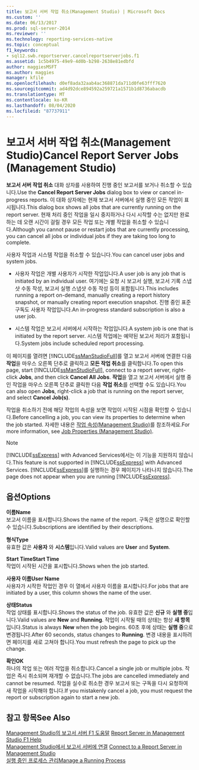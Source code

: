 ```yaml
---
title: 보고서 서버 작업 취소(Management Studio) | Microsoft Docs
ms.custom: ''
ms.date: 06/13/2017
ms.prod: sql-server-2014
ms.reviewer: ''
ms.technology: reporting-services-native
ms.topic: conceptual
f1_keywords:
- sql12.swb.reportserver.cancelreportserverjobs.f1
ms.assetid: 1c5b4975-49e9-4d0b-b298-2638e81edbfd
author: maggiesMSFT
ms.author: maggies
manager: kfile
ms.openlocfilehash: d0ef8ada32aab4ac368871da711d0fe63fff7620
ms.sourcegitcommit: ad4d92dce894592a259721a1571b1d8736abacdb
ms.translationtype: MT
ms.contentlocale: ko-KR
ms.lasthandoff: 08/04/2020
ms.locfileid: "87737911"
---
```

# <a name="cancel-report-server-jobs-management-studio"></a><span data-ttu-id="5cae1-102">보고서 서버 작업 취소(Management Studio)</span><span class="sxs-lookup"><span data-stu-id="5cae1-102">Cancel Report Server Jobs (Management Studio)</span></span>
  <span data-ttu-id="5cae1-103">**보고서 서버 작업 취소** 대화 상자를 사용하여 진행 중인 보고서를 보거나 취소할 수 있습니다.</span><span class="sxs-lookup"><span data-stu-id="5cae1-103">Use the **Cancel Report Server Jobs** dialog box to view or cancel in-progress reports.</span></span> <span data-ttu-id="5cae1-104">이 대화 상자에는 현재 보고서 서버에서 실행 중인 모든 작업이 표시됩니다.</span><span class="sxs-lookup"><span data-stu-id="5cae1-104">This dialog box shows all jobs that are currently running on the report server.</span></span> <span data-ttu-id="5cae1-105">현재 처리 중인 작업을 일시 중지하거나 다시 시작할 수는 없지만 완료하는 데 오랜 시간이 걸릴 경우 모든 작업 또는 개별 작업을 취소할 수 있습니다.</span><span class="sxs-lookup"><span data-stu-id="5cae1-105">Although you cannot pause or restart jobs that are currently processing, you can cancel all jobs or individual jobs if they are taking too long to complete.</span></span>  
  
 <span data-ttu-id="5cae1-106">사용자 작업과 시스템 작업을 취소할 수 있습니다.</span><span class="sxs-lookup"><span data-stu-id="5cae1-106">You can cancel user jobs and system jobs.</span></span>  
  
-   <span data-ttu-id="5cae1-107">사용자 작업은 개별 사용자가 시작한 작업입니다.</span><span class="sxs-lookup"><span data-stu-id="5cae1-107">A user job is any job that is initiated by an individual user.</span></span> <span data-ttu-id="5cae1-108">여기에는 요청 시 보고서 실행, 보고서 기록 스냅샷 수동 작성, 보고서 실행 스냅샷 수동 작성 등이 포함됩니다.</span><span class="sxs-lookup"><span data-stu-id="5cae1-108">This includes running a report on-demand, manually creating a report history snapshot, or manually creating report execution snapshot.</span></span> <span data-ttu-id="5cae1-109">진행 중인 표준 구독도 사용자 작업입니다.</span><span class="sxs-lookup"><span data-stu-id="5cae1-109">An in-progress standard subscription is also a user job.</span></span>  
  
-   <span data-ttu-id="5cae1-110">시스템 작업은 보고서 서버에서 시작하는 작업입니다.</span><span class="sxs-lookup"><span data-stu-id="5cae1-110">A system job is one that is initiated by the report server.</span></span> <span data-ttu-id="5cae1-111">시스템 작업에는 예약된 보고서 처리가 포함됩니다.</span><span class="sxs-lookup"><span data-stu-id="5cae1-111">System jobs include scheduled report processing.</span></span>  
  
 <span data-ttu-id="5cae1-112">이 페이지를 열려면 [!INCLUDE[ssManStudioFull](../../includes/ssmanstudiofull-md.md)]를 열고 보고서 서버에 연결한 다음 **작업**을 마우스 오른쪽 단추로 클릭하고 **모든 작업 취소**를 클릭합니다.</span><span class="sxs-lookup"><span data-stu-id="5cae1-112">To open this page, start [!INCLUDE[ssManStudioFull](../../includes/ssmanstudiofull-md.md)], connect to a report server, right-click **Jobs**, and then click **Cancel All Jobs**.</span></span> <span data-ttu-id="5cae1-113">**작업**을 열고 보고서 서버에서 실행 중인 작업을 마우스 오른쪽 단추로 클릭한 다음 **작업 취소**를 선택할 수도 있습니다.</span><span class="sxs-lookup"><span data-stu-id="5cae1-113">You can also open **Jobs**, right-click a job that is running on the report server, and select **Cancel Job(s)**.</span></span>  
  
 <span data-ttu-id="5cae1-114">작업을 취소하기 전에 해당 작업의 속성을 보면 작업이 시작된 시점을 확인할 수 있습니다.</span><span class="sxs-lookup"><span data-stu-id="5cae1-114">Before cancelling a job, you can view its properties to determine when the job started.</span></span> <span data-ttu-id="5cae1-115">자세한 내용은 [작업 속성&#40;Management Studio&#41;](job-properties-management-studio.md)를 참조하세요.</span><span class="sxs-lookup"><span data-stu-id="5cae1-115">For more information, see [Job Properties &#40;Management Studio&#41;](job-properties-management-studio.md).</span></span>  
  
> [!NOTE]  
>  <span data-ttu-id="5cae1-116">[!INCLUDE[ssExpress](../../includes/ssexpress-md.md)] with Advanced Services에서는 이 기능을 지원하지 않습니다.</span><span class="sxs-lookup"><span data-stu-id="5cae1-116">This feature is not supported in [!INCLUDE[ssExpress](../../includes/ssexpress-md.md)] with Advanced Services.</span></span> <span data-ttu-id="5cae1-117">[!INCLUDE[ssExpress](../../includes/ssexpress-md.md)]를 실행하는 경우 페이지가 나타나지 않습니다.</span><span class="sxs-lookup"><span data-stu-id="5cae1-117">The page does not appear when you are running [!INCLUDE[ssExpress](../../includes/ssexpress-md.md)].</span></span>  
  
## <a name="options"></a><span data-ttu-id="5cae1-118">옵션</span><span class="sxs-lookup"><span data-stu-id="5cae1-118">Options</span></span>  
 <span data-ttu-id="5cae1-119">**이름**</span><span class="sxs-lookup"><span data-stu-id="5cae1-119">**Name**</span></span>  
 <span data-ttu-id="5cae1-120">보고서 이름을 표시합니다.</span><span class="sxs-lookup"><span data-stu-id="5cae1-120">Shows the name of the report.</span></span> <span data-ttu-id="5cae1-121">구독은 설명으로 확인할 수 있습니다.</span><span class="sxs-lookup"><span data-stu-id="5cae1-121">Subscriptions are identified by their descriptions.</span></span>  
  
 <span data-ttu-id="5cae1-122">**형식**</span><span class="sxs-lookup"><span data-stu-id="5cae1-122">**Type**</span></span>  
 <span data-ttu-id="5cae1-123">유효한 값은 **사용자** 와 **시스템**입니다.</span><span class="sxs-lookup"><span data-stu-id="5cae1-123">Valid values are **User** and **System**.</span></span>  
  
 <span data-ttu-id="5cae1-124">**Start Time**</span><span class="sxs-lookup"><span data-stu-id="5cae1-124">**Start Time**</span></span>  
 <span data-ttu-id="5cae1-125">작업이 시작된 시간을 표시합니다.</span><span class="sxs-lookup"><span data-stu-id="5cae1-125">Shows when the job started.</span></span>  
  
 <span data-ttu-id="5cae1-126">**사용자 이름**</span><span class="sxs-lookup"><span data-stu-id="5cae1-126">**User Name**</span></span>  
 <span data-ttu-id="5cae1-127">사용자가 시작한 작업인 경우 이 열에서 사용자 이름을 표시합니다.</span><span class="sxs-lookup"><span data-stu-id="5cae1-127">For jobs that are initiated by a user, this column shows the name of the user.</span></span>  
  
 <span data-ttu-id="5cae1-128">**상태**</span><span class="sxs-lookup"><span data-stu-id="5cae1-128">**Status**</span></span>  
 <span data-ttu-id="5cae1-129">작업 상태를 표시합니다.</span><span class="sxs-lookup"><span data-stu-id="5cae1-129">Shows the status of the job.</span></span> <span data-ttu-id="5cae1-130">유효한 값은 **신규** 와 **실행 중**입니다.</span><span class="sxs-lookup"><span data-stu-id="5cae1-130">Valid values are **New** and **Running**.</span></span> <span data-ttu-id="5cae1-131">작업이 시작될 때의 상태는 항상 **새 항목** 입니다.</span><span class="sxs-lookup"><span data-stu-id="5cae1-131">Status is always **New** when the job begins.</span></span> <span data-ttu-id="5cae1-132">60초 후에 상태는 **실행 중**으로 변경됩니다.</span><span class="sxs-lookup"><span data-stu-id="5cae1-132">After 60 seconds, status changes to **Running**.</span></span> <span data-ttu-id="5cae1-133">변경 내용을 표시하려면 페이지를 새로 고쳐야 합니다.</span><span class="sxs-lookup"><span data-stu-id="5cae1-133">You must refresh the page to pick up the change.</span></span>  
  
 <span data-ttu-id="5cae1-134">**확인**</span><span class="sxs-lookup"><span data-stu-id="5cae1-134">**OK**</span></span>  
 <span data-ttu-id="5cae1-135">하나의 작업 또는 여러 작업을 취소합니다.</span><span class="sxs-lookup"><span data-stu-id="5cae1-135">Cancel a single job or multiple jobs.</span></span> <span data-ttu-id="5cae1-136">작업은 즉시 취소되며 재개할 수 없습니다.</span><span class="sxs-lookup"><span data-stu-id="5cae1-136">The jobs are cancelled immediately and cannot be resumed.</span></span> <span data-ttu-id="5cae1-137">작업을 실수로 취소한 경우 보고서 또는 구독을 다시 요청하여 새 작업을 시작해야 합니다.</span><span class="sxs-lookup"><span data-stu-id="5cae1-137">If you mistakenly cancel a job, you must request the report or subscription again to start a new job.</span></span>  
  
## <a name="see-also"></a><span data-ttu-id="5cae1-138">참고 항목</span><span class="sxs-lookup"><span data-stu-id="5cae1-138">See Also</span></span>  
 <span data-ttu-id="5cae1-139">[Management Studio의 보고서 서버 F1 도움말](report-server-in-management-studio-f1-help.md) </span><span class="sxs-lookup"><span data-stu-id="5cae1-139">[Report Server in Management Studio F1 Help](report-server-in-management-studio-f1-help.md) </span></span>  
 <span data-ttu-id="5cae1-140">[Management Studio에서 보고서 서버에 연결](connect-to-a-report-server-in-management-studio.md) </span><span class="sxs-lookup"><span data-stu-id="5cae1-140">[Connect to a Report Server in Management Studio](connect-to-a-report-server-in-management-studio.md) </span></span>  
 [<span data-ttu-id="5cae1-141">실행 중인 프로세스 관리</span><span class="sxs-lookup"><span data-stu-id="5cae1-141">Manage a Running Process</span></span>](../subscriptions/manage-a-running-process.md)  
  
  
